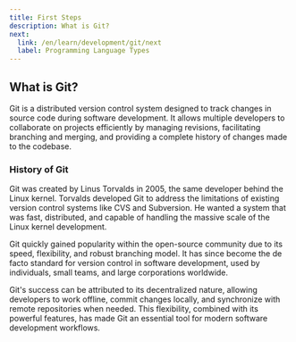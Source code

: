 ```yaml
---
title: First Steps
description: What is Git?
next:
  link: /en/learn/development/git/next
  label: Programming Language Types
---
```


## What is Git?

Git is a distributed version control system designed to track changes in source code during software development. It allows multiple developers to collaborate on projects efficiently by managing revisions, facilitating branching and merging, and providing a complete history of changes made to the codebase.

### History of Git

Git was created by Linus Torvalds in 2005, the same developer behind the Linux kernel. Torvalds developed Git to address the limitations of existing version control systems like CVS and Subversion. He wanted a system that was fast, distributed, and capable of handling the massive scale of the Linux kernel development.

Git quickly gained popularity within the open-source community due to its speed, flexibility, and robust branching model. It has since become the de facto standard for version control in software development, used by individuals, small teams, and large corporations worldwide.

Git's success can be attributed to its decentralized nature, allowing developers to work offline, commit changes locally, and synchronize with remote repositories when needed. This flexibility, combined with its powerful features, has made Git an essential tool for modern software development workflows.